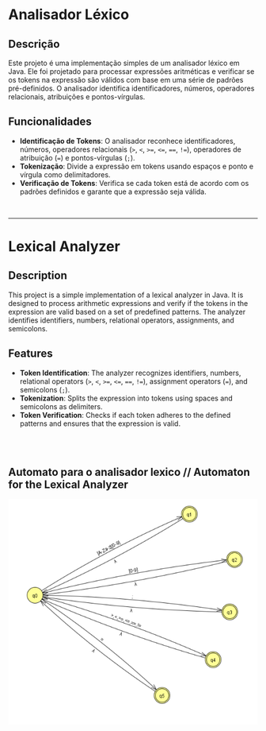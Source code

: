 # Analisador Léxico

## Descrição

Este projeto é uma implementação simples de um analisador léxico em Java. Ele foi projetado para processar expressões aritméticas e verificar se os tokens na expressão são válidos com base em uma série de padrões pré-definidos. O analisador identifica identificadores, números, operadores relacionais, atribuições e pontos-vírgulas.

## Funcionalidades

- **Identificação de Tokens**: O analisador reconhece identificadores, números, operadores relacionais (`>`, `<`, `>=`, `<=`, `==`, `!=`), operadores de atribuição (`=`) e pontos-vírgulas (`;`).
- **Tokenização**: Divide a expressão em tokens usando espaços e ponto e vírgula como delimitadores.
- **Verificação de Tokens**: Verifica se cada token está de acordo com os padrões definidos e garante que a expressão seja válida.

<br><hr>

# Lexical Analyzer

## Description

This project is a simple implementation of a lexical analyzer in Java. It is designed to process arithmetic expressions and verify if the tokens in the expression are valid based on a set of predefined patterns. The analyzer identifies identifiers, numbers, relational operators, assignments, and semicolons.

## Features

- **Token Identification**: The analyzer recognizes identifiers, numbers, relational operators (`>`, `<`, `>=`, `<=`, `==`, `!=`), assignment operators (`=`), and semicolons (`;`).
- **Tokenization**: Splits the expression into tokens using spaces and semicolons as delimiters.
- **Token Verification**: Checks if each token adheres to the defined patterns and ensures that the expression is valid.

<br><br>
## Automato para o analisador lexico // Automaton for the Lexical Analyzer

![Automato do Analisador Léxico](src/main/java/br/com/fesa/analisadorlexico/images/AFD_Lexico.png)



